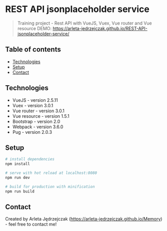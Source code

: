 # REST API jsonplaceholder service
> Training project - Rest API with VueJS, Vuex, Vue router and Vue resource
DEMO: https://arleta-jedrzejczak.github.io/REST-API-jsonplaceholder-service/

## Table of contents
* [Technologies](#technologies)
* [Setup](#setup)
* [Contact](#contact)

## Technologies
* VueJS - version 2.5.11
* Vuex - version 3.0.1
* Vue router - version 3.0.1
* Vue resource - version 1.5.1
* Bootstrap - version 2.0
* Webpack - version 3.6.0
* Pug - version 2.0.3

## Setup
``` bash
# install dependencies
npm install

# serve with hot reload at localhost:8080
npm run dev

# build for production with minification
npm run build
```

## Contact
Created by Arleta Jędrzejczak (https://arleta-jedrzejczak.github.io/Memory) - feel free to contact me!
